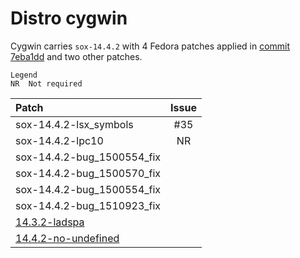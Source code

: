 # Distro cygwin

Cygwin carries `sox-14.4.2` with 4 Fedora patches applied in
[commit 7eba1dd](https://cygwin.com/cgit/cygwin-packages/sox/commit/?id=7eba1dd561d6965977342fc0bb84f85f3ba899cb)
and two other patches.
```
Legend
NR  Not required
```
| Patch | Issue |
| :---- | :---: |
| sox-14.4.2-lsx_symbols | #35 |
| sox-14.4.2-lpc10 | NR |
| sox-14.4.2-bug_1500554_fix |  |
| sox-14.4.2-bug_1500570_fix |  |
| sox-14.4.2-bug_1500554_fix |  |
| sox-14.4.2-bug_1510923_fix |  |
| [14.3.2-ladspa](https://cygwin.com/cgit/cygwin-packages/sox/tree/14.3.2-ladspa.patch) |  |
| [14.4.2-no-undefined](https://cygwin.com/cgit/cygwin-packages/sox/tree/14.4.2-no-undefined.patch) |  |

